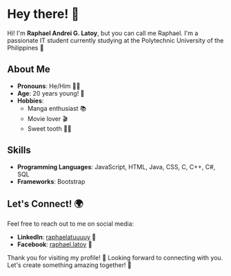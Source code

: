 # Hey there! 👋 

Hi! I'm **Raphael Andrei G. Latoy**, but you can call me Raphael. I'm a passionate IT student currently studying at the Polytechnic University of the Philippines 🏫

## About Me
- **Pronouns**: He/Him 🙋‍♂️
- **Age**: 20 years young! 🎉
- **Hobbies**:
  - Manga enthusiast 📚
  - Movie lover 🎬
  - Sweet tooth 🍬🍩

## Skills
- **Programming Languages**: JavaScript, HTML, Java, CSS, C, C++, C#, SQL
- **Frameworks**: Bootstrap

## Let's Connect! 🌍
Feel free to reach out to me on social media:
- **LinkedIn**: [raphaelatuuuuy](https://www.linkedin.com/in/raphaelatuuuuy) 💼
- **Facebook**: [raphael.latoy](https://www.facebook.com/raphael.latoy) 📱

Thank you for visiting my profile! 🙏 Looking forward to connecting with you. Let's create something amazing together! 🚀
